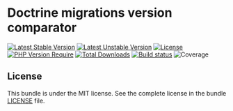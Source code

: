 # Doctrine migrations version comparator

[![Latest Stable Version](https://poser.pugx.org/softspring/doctrine-migrations-version-comparator/v/stable.svg)](https://packagist.org/packages/softspring/doctrine-migrations-version-comparator)
[![Latest Unstable Version](https://poser.pugx.org/softspring/doctrine-migrations-version-comparator/v/unstable.svg)](https://packagist.org/packages/softspring/doctrine-migrations-version-comparator)
[![License](https://poser.pugx.org/softspring/doctrine-migrations-version-comparator/license.svg)](https://packagist.org/packages/softspring/doctrine-migrations-version-comparator)
[![PHP Version Require](http://poser.pugx.org/softspring/doctrine-migrations-version-comparator/require/php)](https://packagist.org/packages/softspring/doctrine-migrations-version-comparator)
[![Total Downloads](https://poser.pugx.org/softspring/doctrine-migrations-version-comparator/downloads)](https://packagist.org/packages/softspring/doctrine-migrations-version-comparator)
[![Build status](https://github.com/softspring/doctrine-migrations-version-comparator/actions/workflows/php.yml/badge.svg?branch=5.1)](https://github.com/softspring/doctrine-migrations-version-comparator/actions/workflows/php.yml)
![Coverage](https://raw.githubusercontent.com/softspring/doctrine-migrations-version-comparator/5.1/.github/badges/coverage.svg)

## License

This bundle is under the MIT license. See the complete license in the bundle [LICENSE](LICENSE) file.



